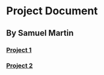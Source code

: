 # Project Document

## By Samuel Martin


### <a href="P1/project1">Project 1</a>

### <a href="P2/project2">Project 2</a>
